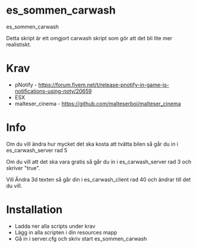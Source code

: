 # es_sommen_carwash
es_sommen_carwash

Detta skript är ett omgjort carwash skript som gör att det bli lite mer realistiskt.

# Krav

* pNotify - https://forum.fivem.net/t/release-pnotify-in-game-js-notifications-using-noty/20659
* ESX
* malteser_cinema - https://github.com/malteserboi/malteser_cinema

# Info

Om du vill ändra hur mycket det ska kosta att tvätta bilen så går du in i es_carwash_server rad 5

Om du vill att det ska vara gratis så går du in i es_carwash_server rad 3 och skriver "true".

Vill Ändra 3d texten så går din i es_carwash_client rad 40 och ändrar till det du vill.


# Installation

* Ladda ner alla scripts under krav
* Lägg in alla scripten i din resources mapp
* Gå in i server.cfg och skriv start es_sommen_carwash


